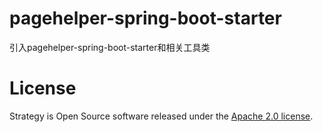 # pagehelper-spring-boot-starter
引入pagehelper-spring-boot-starter和相关工具类

# License
Strategy is Open Source software released under the [Apache 2.0 license](https://www.apache.org/licenses/LICENSE-2.0.html).
